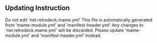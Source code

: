 ## Updating Instruction

Do not edit 'net.retrodeck.mame.yml'
This file is automatically generated from 'mame-module.yml' and 'manifest-header.yml'
Any changes to 'net.retrodeck.mame.yml' will be discarded.
Please update 'mame-module.yml' and 'manifest-header.yml' instead.
